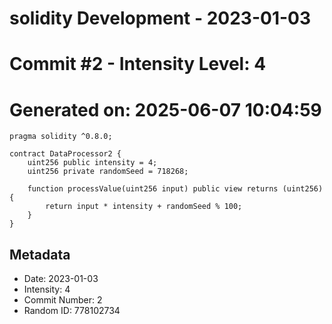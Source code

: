 ﻿# solidity Development - 2023-01-03
# Commit #2 - Intensity Level: 4
# Generated on: 2025-06-07 10:04:59
```solidity
pragma solidity ^0.8.0;

contract DataProcessor2 {
    uint256 public intensity = 4;
    uint256 private randomSeed = 718268;

    function processValue(uint256 input) public view returns (uint256) {
        return input * intensity + randomSeed % 100;
    }
}
```
## Metadata
- Date: 2023-01-03
- Intensity: 4
- Commit Number: 2
- Random ID: 778102734
